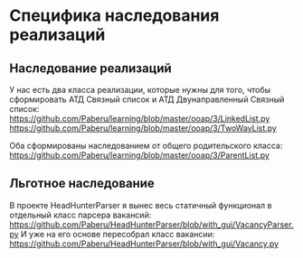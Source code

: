 # Специфика наследования реализаций

## Наследование реализаций

У нас есть два класса реализации, которые нужны для того, чтобы сформировать АТД Связный список и АТД Двунаправленный Связный список:
https://github.com/Paberu/learning/blob/master/ooap/3/LinkedList.py
https://github.com/Paberu/learning/blob/master/ooap/3/TwoWayList.py

Оба сформированы наследованием от общего родительского класса:
https://github.com/Paberu/learning/blob/master/ooap/3/ParentList.py

## Льготное наследование
В проекте HeadHunterParser я вынес весь статичный функционал в отдельный класс парсера вакансий:
https://github.com/Paberu/HeadHunterParser/blob/with_gui/VacancyParser.py
И уже на его основе пересобрал класс вакансии:
https://github.com/Paberu/HeadHunterParser/blob/with_gui/Vacancy.py

